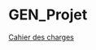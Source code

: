 # GEN_Projet
[Cahier des charges](https://docs.google.com/document/d/1gEFozNPFDPm2C9ztvQGUj8_0yCoesBJhk9zUMkcginA/edit?usp=sharing)
